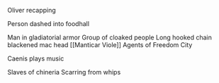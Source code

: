 
Oliver recapping

Person dashed into foodhall

Man in gladiatorial armor
Group of cloaked people
Long hooked chain blackened mac head
[[Manticar Viole]] 
Agents of Freedom City

Caenis plays music

Slaves of chineria
Scarring from whips


